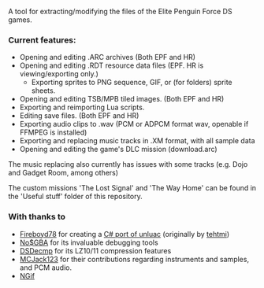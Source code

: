 A tool for extracting/modifying the files of the Elite Penguin Force DS games.

### Current features:

- Opening and editing .ARC archives (Both EPF and HR)
- Opening and editing .RDT resource data files (EPF. HR is viewing/exporting only.)
  - Exporting sprites to PNG sequence, GIF, or (for folders) sprite sheets.
- Opening and editing TSB/MPB tiled images. (Both EPF and HR)
- Exporting and reimporting Lua scripts.
- Editing save files. (Both EPF and HR)
- Exporting audio clips to .wav (PCM or ADPCM format wav, openable if FFMPEG is installed)
- Exporting and replacing music tracks in .XM format, with all sample data
- Opening and editing the game's DLC mission (download.arc)


The music replacing also currently has issues with some tracks (e.g. Dojo and Gadget Room, among others)

The custom missions 'The Lost Signal' and 'The Way Home' can be found in the 'Useful stuff' folder of this repository.

### With thanks to
- [Fireboyd78](https://github.com/Fireboyd78) for creating a [C# port of unluac](https://github.com/Fireboyd78/UnluacNET) (originally by [tehtmi](https://sourceforge.net/projects/unluac/))
- [No$GBA](http://problemkaputt.de/gba.htm) for its invaluable debugging tools
- [DSDecmp](https://github.com/barubary/dsdecmp) for its LZ10/11 compression features
- [MCJack123](https://github.com/MCJack123) for their contributions regarding instruments and samples, and PCM audio.
- [NGif](https://sourceforge.net/projects/ngif/)